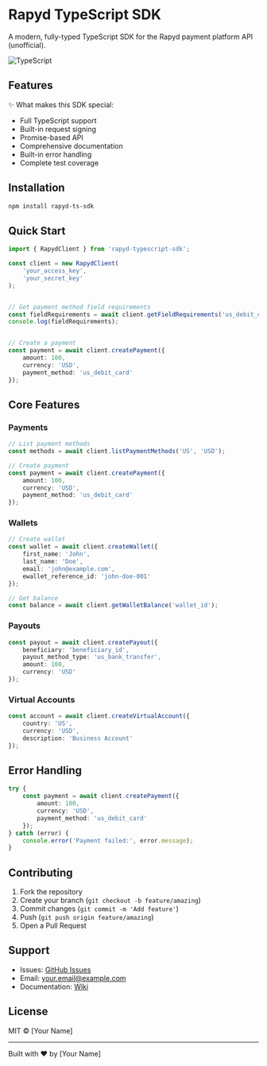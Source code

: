 


# Rapyd TypeScript SDK

A modern, fully-typed TypeScript SDK for the Rapyd payment platform API (unofficial).

![TypeScript](https://img.shields.io/badge/TypeScript-4.5%2B-blue)

## Features

✨ What makes this SDK special:

- Full TypeScript support
- Built-in request signing
- Promise-based API
- Comprehensive documentation
- Built-in error handling
- Complete test coverage

## Installation

```bash
npm install rapyd-ts-sdk
```

## Quick Start

```typescript
import { RapydClient } from 'rapyd-typescript-sdk';

const client = new RapydClient(
    'your_access_key',
    'your_secret_key'
);


// Get payment method field requirements
const fieldRequirements = await client.getFieldRequirements('us_debit_card'), //  bank_tranfer = us_ach_bank , etc ;
console.log(fieldRequirements);


// Create a payment
const payment = await client.createPayment({
    amount: 100,
    currency: 'USD',
    payment_method: 'us_debit_card'
});
```

## Core Features

### Payments

```typescript
// List payment methods
const methods = await client.listPaymentMethods('US', 'USD');

// Create payment
const payment = await client.createPayment({
    amount: 100,
    currency: 'USD',
    payment_method: 'us_debit_card'
});
```

### Wallets

```typescript
// Create wallet
const wallet = await client.createWallet({
    first_name: 'John',
    last_name: 'Doe',
    email: 'john@example.com',
    ewallet_reference_id: 'john-doe-001'
});

// Get balance
const balance = await client.getWalletBalance('wallet_id');
```

### Payouts

```typescript
const payout = await client.createPayout({
    beneficiary: 'beneficiary_id',
    payout_method_type: 'us_bank_transfer',
    amount: 100,
    currency: 'USD'
});
```

### Virtual Accounts

```typescript
const account = await client.createVirtualAccount({
    country: 'US',
    currency: 'USD',
    description: 'Business Account'
});
```

## Error Handling

```typescript
try {
    const payment = await client.createPayment({
        amount: 100,
        currency: 'USD',
        payment_method: 'us_debit_card'
    });
} catch (error) {
    console.error('Payment failed:', error.message);
}
```

## Contributing

1. Fork the repository
2. Create your branch (`git checkout -b feature/amazing`)
3. Commit changes (`git commit -m 'Add feature'`)
4. Push (`git push origin feature/amazing`)
5. Open a Pull Request

## Support

- Issues: [GitHub Issues](https://github.com/yourusername/rapyd-typescript-sdk/issues)
- Email: your.email@example.com
- Documentation: [Wiki](https://github.com/yourusername/rapyd-typescript-sdk/wiki)

## License

MIT © [Your Name]

---
Built with ❤️ by [Your Name]